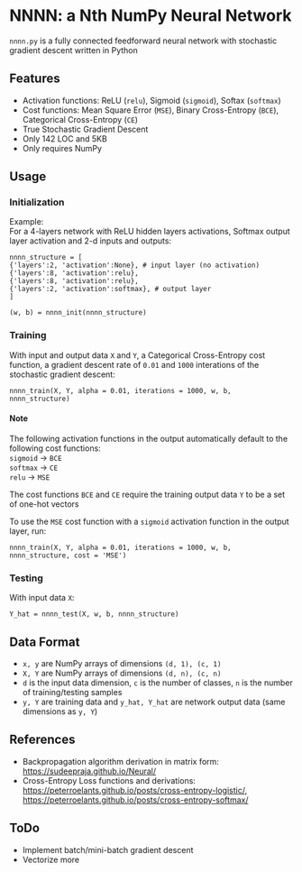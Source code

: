 # NNNN: a Nth NumPy Neural Network

`nnnn.py` is a fully connected feedforward neural network with stochastic gradient descent written in Python

## Features

* Activation functions: ReLU (`relu`), Sigmoid (`sigmoid`), Softax (`softmax`)
* Cost functions: Mean Square Error (`MSE`), Binary Cross-Entropy (`BCE`), Categorical Cross-Entropy (`CE`)
* True Stochastic Gradient Descent
* Only 142 LOC and 5KB
* Only requires NumPy

## Usage

### Initialization

Example:  
For a 4-layers network with ReLU hidden layers activations, Softmax output layer activation and 2-d inputs and outputs:

```
nnnn_structure = [
{'layers':2, 'activation':None}, # input layer (no activation)
{'layers':8, 'activation':relu},
{'layers':8, 'activation':relu},
{'layers':2, 'activation':softmax}, # output layer
]

(w, b) = nnnn_init(nnnn_structure)
```

### Training

With input and output data `X` and `Y`, a Categorical Cross-Entropy cost function, a gradient descent rate of `0.01` and `1000` interations of the stochastic gradient descent:

```
nnnn_train(X, Y, alpha = 0.01, iterations = 1000, w, b, nnnn_structure)
```

#### Note

The following activation functions in the output automatically default to the following cost functions:  
`sigmoid` → `BCE`  
`softmax` → `CE`  
`relu` → `MSE`

The cost functions `BCE` and `CE` require the training output data `Y` to be a set of one-hot vectors

To use the `MSE` cost function with a `sigmoid` activation function in the output layer, run:

```
nnnn_train(X, Y, alpha = 0.01, iterations = 1000, w, b, nnnn_structure, cost = 'MSE')
```

### Testing

With input data `X`:

```
Y_hat = nnnn_test(X, w, b, nnnn_structure)
```

## Data Format

* `x, y` are NumPy arrays of dimensions `(d, 1), (c, 1)`
* `X, Y` are NumPy arrays of dimensions `(d, n), (c, n)`
* `d` is the input data dimension, `c` is the number of classes, `n` is the number of training/testing samples
* `y, Y` are training data and `y_hat, Y_hat` are network output data (same dimensions as `y, Y`)

## References

* Backpropagation algorithm derivation in matrix form: https://sudeepraja.github.io/Neural/
* Cross-Entropy Loss functions and derivations: https://peterroelants.github.io/posts/cross-entropy-logistic/, https://peterroelants.github.io/posts/cross-entropy-softmax/

## ToDo

* Implement batch/mini-batch gradient descent
* Vectorize more
